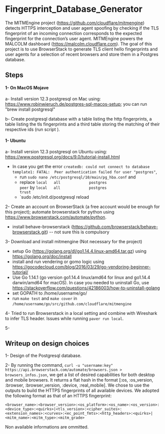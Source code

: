 # Fingerprint_Database_Generator
The MITMEngine project (https://github.com/cloudflare/mitmengine) detects HTTPS interception and user agent spoofing by checking if the TLS fingerprint of an incoming connection corresponds to the expected fingerprint for the connection’s user agent. MITMEngine powers the MALCOLM dashboard (https://malcolm.cloudflare.com). The goal of this project is to use BrowserStack to generate TLS client hello fingerprints and user agents for a selection of recent browsers and store them in a Postgres database.


## Steps

#### 1- On MacOS Mojave 

a- Install version 12.3 postgresql on Mac using: https://www.robinwieruch.de/postgres-sql-macos-setup;  you can run "brew install postgresql"

b- Create postgresql database with a table listing the http fingerprints, a table listing the tls fingerprints and a third table storing the matching of their respective ids (run script ). 
 
  
#### 1- Ubuntu
 
a- Install version 12.3 postgresql on Ubuntu using: https://www.postgresql.org/docs/9.0/tutorial-install.html
  * In case you get the error `createdb: could not connect to database template1: FATAL:  Peer authentication failed for user "postgres"`,  
     * run `sudo nano /etc/postgresql/10/main/pg_hba.conf` and 
     * replace `local   all             postgres                                peer` by `local   all             postgres                                trust`
     * `sudo /etc/init.d/postgresql reload 

2- Create an account on BrowserStack (a free account would be enough for this project); automate browserstack for python using https://www.browserstack.com/automate/python. 
  * install behave-browserstack (https://github.com/browserstack/behave-browserstack.git) -- not sure this is compulsory
  
3- Download and install mitmengine (Not necessary for the project) 
  * setup Go (https://golang.org/dl/go1.14.4.linux-amd64.tar.gz) using https://golang.org/doc/install
  * install and run vendering or gomo logic using https://gocodecloud.com/blog/2016/03/29/go-vendoring-beginner-tutorial/ 
  * Use Go 1.14.1 (go version go1.14.4 linux/amd64 for linux and go1.14.4 darwin/amd64 for macOS). In case you needed to uninstall Go, use https://stackoverflow.com/questions/42186003/how-to-uninstall-golang
  * set GOPATH to /home/username/go/
  * run ``make test`` and ``make cover`` in ```/home/username/go/src/github.com/cloudflare/mitmengine```
 
4- Tried to run Browserstack in a local setting and combine with Wireshark to infer TLS header. Issues while running ```paver run local```. 

5- 



## Writeup on design choices

1- Design of the Postgresql database.



2- By running the command,  `curl -u "username:key" https://api.browserstack.com/automate/browsers.json > browsers_infos.json`, we get a list of desired capabilities for both desktop and mobile browsers. It returns a flat hash in the format [:os, :os_version, :browser, :browser_version, :device, :real_mobile].
We chose to use the outputs to build the HTTPS fingerprints of all available devices. We adopted the following format as that of an HTTPS fingerprint:

```<browser_name>:<browser_version>:<os_platform>:<os_name>:<os_version>:<device_type>:<quirks>|<tls_version>:<cipher_suites>:<extension_names>:<curves>:<ec_point_fmts>:<http_headers>:<quirks>|<mitm_name>:<mitm_type>:<mitm_grade>```

Non available informations are ommitted.





